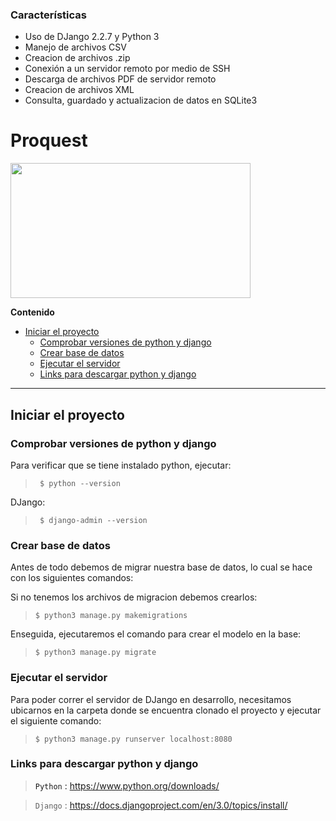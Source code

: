 ### Características

- Uso de DJango 2.2.7 y Python 3
- Manejo de archivos CSV
- Creacion de archivos .zip
- Conexión a un servidor remoto por medio de SSH
- Descarga de archivos PDF de servidor remoto
- Creacion de archivos XML
- Consulta, guardado y actualizacion de datos en SQLite3

# Proquest

<img src="https://migantoju.com/wp-content/uploads/2018/12/1_u_Jr6FozmyMCi3pe9ZsoFg-768x432.png"  width="384" height="216" />


**Contenido**

<!--ts-->
- [Iniciar el proyecto](#iniciar-el-proyecto)
	* [Comprobar versiones de python y django](#comprobar-versiones-de-python-y-django)
	+ [Crear base de datos](#crear-base-de-datos)
	* [Ejecutar el servidor](#server)
	* [Links para descargar python y django](#links)
<!--te-->

** **

## Iniciar el proyecto


### Comprobar versiones de python y django

Para verificar que se tiene instalado python, ejecutar:

>	` $ python --version`

DJango:

>	` $ django-admin --version`


### Crear base de datos

Antes de todo debemos de migrar nuestra base de datos, lo cual se hace con los siguientes comandos:

Si no tenemos los archivos de migracion debemos crearlos:

>	`$ python3 manage.py makemigrations`

Enseguida, ejecutaremos el comando para crear el modelo en la base:

>	`$ python3 manage.py migrate`

<a name="server"/>

### Ejecutar el servidor

Para poder correr el servidor de DJango en desarrollo, necesitamos ubicarnos en la carpeta donde se encuentra clonado el proyecto y ejecutar el siguiente comando:

>	`$ python3 manage.py runserver localhost:8080`

<a name="links"/>

### Links para descargar python y django

> `Python` : <https://www.python.org/downloads/>

> `Django` : <https://docs.djangoproject.com/en/3.0/topics/install/>

